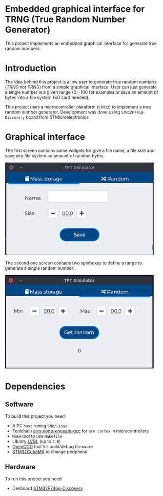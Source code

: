# Embedded graphical interface for TRNG (True Random Number Generator)
This project implements an embedded graphical interface for generate true random numbers.

# Introduction
The idea behind this project is allow user to generate true random numbers (*TRNG* not *PRNG*) from a simple graphical interface. User can just generate a single number in a given range (0 - 100 for example) or save an amount of bytes into a file system (SD card needed).

This project uses a microcontroller plataform (`STM32`) to implement a true random number generator.
Development was done using `STM32F746g-Discovery` board from STMicroelectronics

# Graphical interface
The first screen contains some widgets for give a file name, a file size and save into file system an amount of random bytes.

![Aplicacao](images/mass-storage-screen.png)


The second one screen contains two spinboxes to define a range to generate a single random number .

![Aplicacao](images/random-screen.png)

# Dependencies

## Software
To build this project you need:
- A PC `host` runing `GNU/Linux`
- Toolchain [arm-none-gnueabi-gcc](https://developer.arm.com/tools-and-software/open-source-software/developer-tools/gnu-toolchain/gnu-rm/downloads) for `arm cortex M` microcontrollers
- `Make` tool to use `Makefile`
- Library [LVGL](https://github.com/lvgl/lvgl) (up to `7.0`)
- [OpenOCD](http://openocd.org/) tool for build/debug firmware
- [STM32CubeMX](https://www.st.com/en/development-tools/stm32cubemx.html) to change peripheral

## Hardware
To run this project you need
- Devboard [STM32F746g-Discovery](https://www.st.com/en/evaluation-tools/32f746gdiscovery.html)


